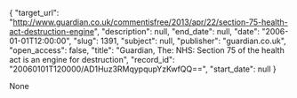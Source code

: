 {
  "target_url": "http://www.guardian.co.uk/commentisfree/2013/apr/22/section-75-health-act-destruction-engine", 
  "description": null, 
  "end_date": null, 
  "date": "2006-01-01T12:00:00", 
  "slug": 1391, 
  "subject": null, 
  "publisher": "guardian.co.uk", 
  "open_access": false, 
  "title": "Guardian, The: NHS: Section 75 of the health act is an engine for destruction", 
  "record_id": "20060101T120000/AD1Huz3RMqypqupYzKwfQQ==", 
  "start_date": null
}

None